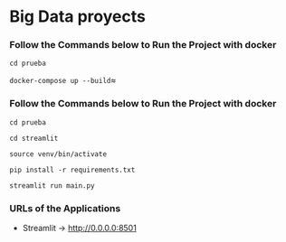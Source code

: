 # Big Data proyects

### Follow the Commands below to Run the Project with docker

`cd prueba`


`docker-compose up --build`≈



### Follow the Commands below to Run the Project with docker

`cd prueba`

`cd streamlit`

`source venv/bin/activate`

`pip install -r requirements.txt`

`streamlit run main.py`

### URLs of the Applications

- Streamlit -> http://0.0.0.0:8501
